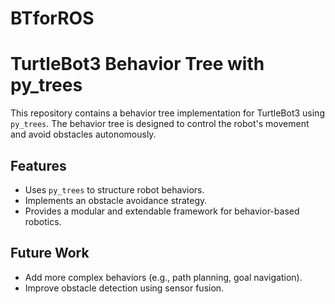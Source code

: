 # BTforROS

# TurtleBot3 Behavior Tree with py_trees

This repository contains a behavior tree implementation for TurtleBot3 using `py_trees`. The behavior tree is designed to control the robot's movement and avoid obstacles autonomously.

## Features
- Uses `py_trees` to structure robot behaviors.
- Implements an obstacle avoidance strategy.
- Provides a modular and extendable framework for behavior-based robotics.


## Future Work
- Add more complex behaviors (e.g., path planning, goal navigation).
- Improve obstacle detection using sensor fusion.

